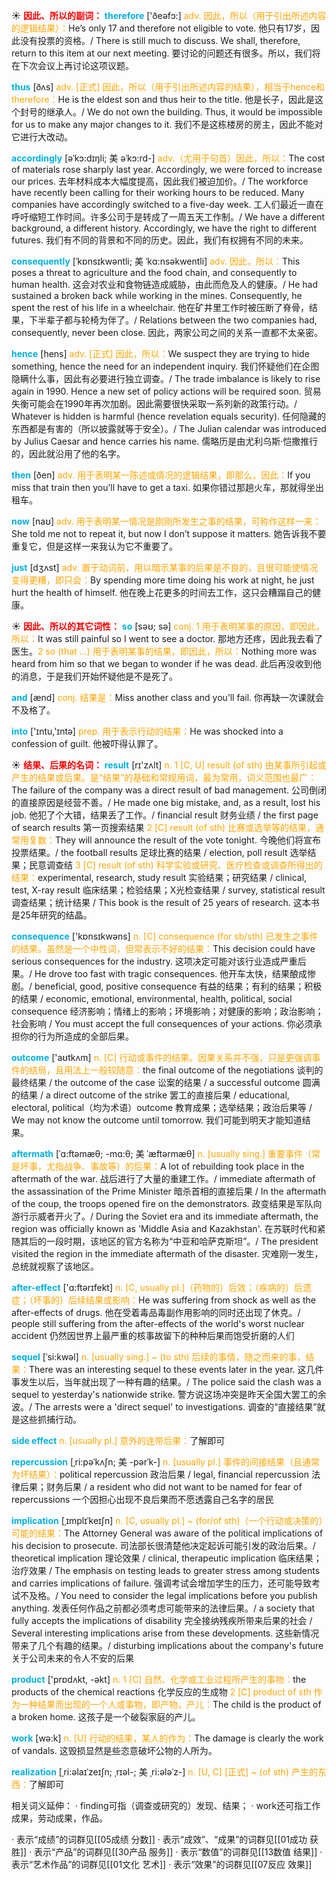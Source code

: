 ☀ <font color="red">**因此、所以的副词：**</font>
<font color="sky blue">**therefore**</font> ['ðeəfɔ:] 
<font color="orange">adv. 因此，所以（用于引出所述内容的逻辑结果）：</font>He’s only 17 and therefore not eligible to vote. 他只有17岁，因此没有投票的资格。/ There is still much to discuss. We shall, therefore, return to this item at our next meeting. 要讨论的问题还有很多。所以，我们将在下次会议上再讨论这项议题。

<font color="sky blue">**thus**</font> [ðʌs] 
<font color="orange">adv. [正式] 因此，所以（用于引出所述内容的结果），相当于hence和therefore：</font>He is the eldest son and thus heir to the title. 他是长子，因此是这个封号的继承人。/ We do not own the building. Thus, it would be impossible for us to make any major changes to it. 我们不是这栋楼房的房主，因此不能对它进行大改动。
           
<font color="sky blue">**accordingly**</font> [əˈkɔ:dɪŋli; 美 əˈkɔ:rd-]
<font color="orange">adv.（尤用于句首）因此，所以：</font>The cost of materials rose sharply last year. Accordingly, we were forced to increase our prices. 去年材料成本大幅度提高，因此我们被迫加价。/ The workforce have recently been calling for their working hours to be reduced. Many companies have accordingly switched to a five-day week. 工人们最近一直在呼吁缩短工作时间。许多公司于是转成了一周五天工作制。/ We have a different background, a different history. Accordingly, we have the right to different futures. 我们有不同的背景和不同的历史。因此，我们有权拥有不同的未来。
           
<font color="sky blue">**consequently**</font> [ˈkɒnsɪkwəntli; 美 ˈkɑ:nsəkwentli]
<font color="orange">adv. 因此，所以：</font>This poses a threat to agriculture and the food chain, and consequently to human health. 这会对农业和食物链造成威胁，由此而危及人的健康。/ He had sustained a broken back while working in the mines. Consequently, he spent the rest of his life in a wheelchair. 他在矿井里工作时被压断了脊骨，结果，下半辈子都与轮椅为伴了。/ Relations between the two companies had, consequently, never been close. 因此，两家公司之间的关系一直都不太亲密。
           
<font color="sky blue">**hence**</font> [hens]
<font color="orange">adv. [正式] 因此，所以：</font>We suspect they are trying to hide something, hence the need for an independent inquiry. 我们怀疑他们在企图隐瞒什么事，因此有必要进行独立调查。/ The trade imbalance is likely to rise again in 1990. Hence a new set of policy actions will be required soon. 贸易失衡可能会在1990年再次加剧。因此需要很快采取一系列新的政策行动。/ Whatever is hidden is harmful (hence revelation equals security). 任何隐藏的东西都是有害的（所以披露就等于安全）。/ The Julian calendar was introduced by Julius Caesar and hence carries his name. 儒略历是由尤利乌斯·恺撒推行的，因此就沿用了他的名字。

<font color="sky blue">**then**</font> [ðen] 
<font color="orange">adv. 用于表明某一陈述或情况的逻辑结果，即那么，因此：</font>If you miss that train then you’ll have to get a taxi. 如果你错过那趟火车，那就得坐出租车。

<font color="sky blue">**now**</font> [naʊ] 
<font color="orange">adv. 用于表明某一情况是刚刚所发生之事的结果，可称作这样一来：</font>She told me not to repeat it, but now I don’t suppose it matters. 她告诉我不要重复它，但是这样一来我认为它不重要了。

<font color="sky blue">**just**</font> [dӡʌst] 
<font color="orange">adv. 置于动词前，用以暗示某事的后果是不良的，且很可能使情况变得更糟，即只会：</font>By spending more time doing his work at night, he just hurt the health of himself. 他在晚上花更多的时间去工作，这只会糟蹋自己的健康。

☀ <font color="red">**因此、所以的其它词性：**</font>
<font color="sky blue">**so**</font> [səʊ; sə] 
<font color="orange">conj. 1 用于表明某事的原因，即因此，所以：</font>It was still painful so I went to see a doctor. 那地方还疼，因此我去看了医生。<font color="orange">2 so (that ...) 用于表明某事的结果，即因此，所以：</font>Nothing more was heard from him so that we began to wonder if he was dead. 此后再没收到他的消息，于是我们开始怀疑他是不是死了。

<font color="sky blue">**and**</font> [ænd] 
<font color="orange">conj. 结果是：</font>Miss another class and you’ll fail. 你再缺一次课就会不及格了。

<font color="sky blue">**into**</font> ['ɪntu,'ɪntə] 
<font color="orange">prep. 用于表示行动的结果：</font>He was shocked into a confession of guilt. 他被吓得认罪了。

☀ <font color="red">**结果、后果的名词：**</font>
<font color="sky blue">**result**</font> [rɪ'zʌlt] 
<font color="orange">n. 1 [C, U] result (of sth) 由某事所引起或产生的结果或后果。是“结果”的基础和常规用词，最为常用，词义范围也最广：</font>The failure of the company was a direct result of bad management. 公司倒闭的直接原因是经营不善。/ He made one big mistake, and, as a result, lost his job. 他犯了个大错，结果丢了工作。/ financial result 财务业绩 / the first page of search results 第一页搜索结果 <font color="orange">2 [C] result (of sth) 比赛或选举等的结果，通常用复数：</font>They will announce the result of the vote tonight. 今晚他们将宣布投票结果。/ the football results 足球比赛的结果 / election, poll result 选举结果；民意调查结 <font color="orange">3 [C] result (of sth) 科学实验或研究、医疗检查或调查所得出的结果：</font>experimental, research, study result 实验结果；研究结果 / clinical, test, X-ray result 临床结果；检验结果；X光检查结果 / survey, statistical result 调查结果；统计结果 / This book is the result of 25 years of research. 这本书是25年研究的结晶。

<font color="sky blue">**consequence**</font> ['kɒnsɪkwəns] 
<font color="orange">n. [C] consequence (for sb/sth) 已发生之事件的结果。虽然是一个中性词，但常表示不好的结果：</font>This decision could have serious consequences for the industry. 这项决定可能对该行业造成严重后果。/ He drove too fast with tragic consequences. 他开车太快，结果酿成惨剧。/ beneficial, good, positive consequence 有益的结果；有利的结果；积极的结果 / economic, emotional, environmental, health, political, social consequence 经济影响；情绪上的影响；环境影响；对健康的影响；政治影响；社会影响 / You must accept the full consequences of your actions. 你必须承担你的行为所造成的全部后果。

<font color="sky blue">**outcome**</font> ['aʊtkʌm] 
<font color="orange">n. [C] 行动或事件的结果。因果关系并不强，只是更强调事件的结局，且用法上一般较随意：</font>the final outcome of the negotiations 谈判的最终结果 / the outcome of the case 讼案的结果 / a successful outcome 圆满的结果 / a direct outcome of the strike 罢工的直接后果 / educational, electoral, political（均为术语）outcome 教育成果；选举结果；政治后果等 / We may not know the outcome until tomorrow. 我们可能到明天才能知道结果。
           
<font color="sky blue">**aftermath**</font> [ˈɑ:ftəmæθ; -mɑ:θ; 美 ˈæftərmæθ]
<font color="orange">n. [usually sing.] 重要事件（常是坏事，尤指战争、事故等）的后果：</font>A lot of rebuilding took place in the aftermath of the war. 战后进行了大量的重建工作。/ immediate aftermath of the assassination of the Prime Minister 暗杀首相的直接后果 / In the aftermath of the coup, the troops opened fire on the demonstrators. 政变结果是军队向游行示威者开火了。/ During the Soviet era and its immediate aftermath, the region was officially known as 'Middle Asia and Kazakhstan'. 在苏联时代和紧随其后的一段时期，该地区的官方名称为“中亚和哈萨克斯坦”。/ The president visited the region in the immediate aftermath of the disaster. 灾难刚一发生，总统就视察了该地区。
           
<font color="sky blue">**after-effect**</font> ['ɑ:ftərɪfekt]
<font color="orange">n. [C, usually pl.]（药物的）后效；（疾病的）后遗症；（坏事的）后续结果或影响：</font>He was suffering from shock as well as the after-effects of drugs. 他在受着毒品毒副作用影响的同时还出现了休克。/ people still suffering from the after-effects of the world's worst nuclear accident 仍然因世界上最严重的核事故留下的种种后果而饱受折磨的人们
                      
<font color="sky blue">**sequel**</font> [ˈsi:kwəl]
<font color="orange">n. [usually sing.] ~ (to sth) 后续的事情，随之而来的事，结果：</font>There was an interesting sequel to these events later in the year. 这几件事发生以后，当年就出现了一种有趣的结果。/ The police said the clash was a sequel to yesterday's nationwide strike. 警方说这场冲突是昨天全国大罢工的余波。/ The arrests were a 'direct sequel' to investigations. 调查的“直接结果”就是这些抓捕行动。
           
<font color="sky blue">**side effect**</font>
<font color="orange">n. [usually pl.] 意外的连带后果：</font>了解即可
 
<font color="sky blue">**repercussion**</font> [ˌri:pəˈkʌʃn; 美 -pərˈk-]
<font color="orange">n. [usually pl.] 事件的间接结果（且通常为坏结果）：</font>political repercussion 政治后果 / legal, financial repercussion 法律后果；财务后果 / a resident who did not want to be named for fear of repercussions 一个因担心出现不良后果而不愿透露自己名字的居民
           
<font color="sky blue">**implication**</font> [ˌɪmplɪˈkeɪʃn]
<font color="orange">n. [C, usually pl.] ~ (for/of sth)（一个行动或决策的）可能的结果：</font>The Attorney General was aware of the political implications of his decision to prosecute. 司法部长很清楚他决定起诉可能引发的政治后果。/ theoretical implication 理论效果 / clinical, therapeutic implication 临床结果；治疗效果 / The emphasis on testing leads to greater stress among students and carries implications of failure. 强调考试会增加学生的压力，还可能导致考试不及格。/ You need to consider the legal implications before you publish anything. 发表任何作品之前都必须考虑可能带来的法律后果。/ a society that fully accepts the implications of disability 完全接纳残疾所带来后果的社会 / Several interesting implications arise from these developments. 这些新情况带来了几个有趣的结果。/ disturbing implications about the company's future 关于公司未来的令人不安的后果

<font color="sky blue">**product**</font> ['prɒdʌkt, -əkt] 
<font color="orange">n. 1 [C] 自然、化学或工业过程所产生的事物：</font>the products of the chemical reactions 化学反应的生成物 <font color="orange">2 [C] product of sth 作为一种结果而出现的一个人或事物，即产物，产儿：</font>The child is the product of a broken home. 这孩子是一个破裂家庭的产儿。

<font color="sky blue">**work**</font> [wə:k] 
<font color="orange">n. [U] 行动的结果，某人的作为：</font>The damage is clearly the work of vandals. 这毁损显然是些恣意破坏公物的人所为。

<font color="sky blue">**realization**</font> [ˌri:əlaɪˈzeɪʃn; ˌrɪəl-; 美 ˌri:ələˈz-]
<font color="orange">n. [U, C] [正式] ~ (of sth) 产生的东西：</font>了解即可

相关词义延伸：
· finding可指（调查或研究的）发现、结果；
· work还可指工作成果，劳动成果，作品。

· 表示“成绩”的词群见[[05成绩 分数]]
· 表示“成效”、“成果”的词群见[[01成功 获胜]]
· 表示“产品”的词群见[[30产品 服务]]
· 表示“数值”的词群见[[13数值 结果]]
· 表示“艺术作品”的词群见[[01文化 艺术]]
· 表示“效果”的词群见[[07反应 效果]]
